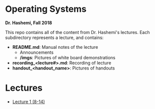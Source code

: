 # Operating Systems
**Dr. Hashemi, Fall 2018**

This repo contains all of the content from Dr. Hashemi's lectures. Each subdirectory represents a lecture, and contains:
- **README.md**: Manual notes of the lecture
    - Announcements
    - **/imgs**: Pictures of white board demonstrations
- **recording_<lecture#>.md**: Recording of lecture
- **handout_<handout_name>**: Pictures of handouts

# Lectures
- [Lecture 1 (8-14)](./lecture_1%20(8-14))